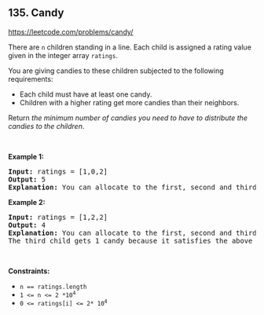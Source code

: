 ## 135. Candy

<https://leetcode.com/problems/candy/>

<div class="px-5 pt-4"><div class="flex"></div><div class="xFUwe" data-track-load="description_content"><p>There are <code>n</code> children standing in a line. Each child is assigned a rating value given in the integer array <code>ratings</code>.</p>

<p>You are giving candies to these children subjected to the following requirements:</p>

<ul>
 <li>Each child must have at least one candy.</li>
 <li>Children with a higher rating get more candies than their neighbors.</li>
</ul>

<p>Return <em>the minimum number of candies you need to have to distribute the candies to the children</em>.</p>

<p>&nbsp;</p>
<p><strong class="example">Example 1:</strong></p>

<pre><strong>Input:</strong> ratings = [1,0,2]
<strong>Output:</strong> 5
<strong>Explanation:</strong> You can allocate to the first, second and third child with 2, 1, 2 candies respectively.
</pre>

<p><strong class="example">Example 2:</strong></p>

<pre><strong>Input:</strong> ratings = [1,2,2]
<strong>Output:</strong> 4
<strong>Explanation:</strong> You can allocate to the first, second and third child with 1, 2, 1 candies respectively.
The third child gets 1 candy because it satisfies the above two conditions.
</pre>

<p>&nbsp;</p>
<p><strong>Constraints:</strong></p>

<ul>
 <li><code>n == ratings.length</code></li>
 <li><code>1 &lt;= n &lt;= 2 *10<sup>4</sup></code></li>
<li><code>0 &lt;= ratings[i] &lt;= 2* 10<sup>4</sup></code></li>
</ul>
</div></div>
